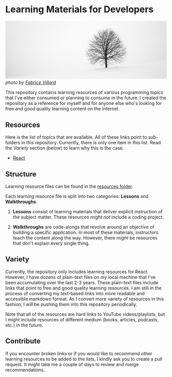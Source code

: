 # Learning Materials for Developers

![Tree](assets/tree.jpg)
*photo by* [*Fabrice Villard*](https://unsplash.com/@fabulu75)

This repository contains learning resources of various programming topics that I've either consumed or planning to consume in the future. I created the repository as a reference for myself and for anyone else who's looking for free and good quality learning content on the internet.

## Resources

Here is the list of topics that are available. All of these links point to sub-folders in this repository. Currently, there is only one item in this list. Read the *Variety* section (below) to learn why this is the case.

- [React](https://github.com/creatorX64/learning-materials/blob/master/resources/React.md)

## Structure

Learning resource files can be found in the [resources folder](https://github.com/creatorX64/learning-materials/tree/master/resources).

Each learning resource file is split into two categories: **Lessons** and **Walkthroughs**.

1. **Lessons** consist of learning materials that deliver explicit instruction of the subject matter. These resources *might not* include a coding project.

2. **Walkthroughs** are code-alongs that revolve around an objective of building a specific application. In most of these materials, instructors teach the content along the way. However, there *might* be resources that don't explain every single thing.

## Variety

Currently, the repository only includes learning resources for React. However, I have dozens of plain-text files on my local machine that I've been accumulating over the last 2-3 years. These plain-text files include links that point to free and good quality learning resources. I am still in the process of converting my text-based links into more readable and accessible markdown format. As I convert more variety of resources in this fashion, I will be pushing them into this repository periodically.

Note that all of the resources are hard links to YouTube videos/playlists, but I might include resources of different medium (books, articles, podcasts, etc.) in the future.

## Contribute

If you encounter broken links or if you would like to recommend other learning resources to be added to the lists, I kindly ask you to create a pull request. It might take me a couple of days to review and merge recommendations.
